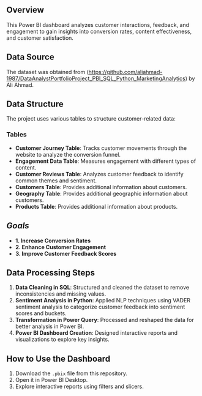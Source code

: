## Overview

This Power BI dashboard analyzes customer interactions, feedback, and engagement to gain insights into conversion rates, content effectiveness, and customer satisfaction.

## Data Source
The dataset was obtained from (https://github.com/aliahmad-1987/DataAnalystPortfolioProject_PBI_SQL_Python_MarketingAnalytics) by Ali Ahmad.

## **Data Structure**  
The project uses various tables to structure customer-related data:  

### **Tables**  
- **Customer Journey Table**: Tracks customer movements through the website to analyze the conversion funnel.  
- **Engagement Data Table**: Measures engagement with different types of content.  
- **Customer Reviews Table**: Analyzes customer feedback to identify common themes and sentiment.  
- **Customers Table**: Provides additional information about customers.  
- **Geography Table**: Provides additional geographic information about customers.  
- **Products Table**: Provides additional information about products.  

## *Goals*
- **1. Increase Conversion Rates** 
- **2. Enhance Customer Engagement** 
- **3. Improve Customer Feedback Scores** 

## **Data Processing Steps**  
1. **Data Cleaning in SQL**: Structured and cleaned the dataset to remove inconsistencies and missing values.  
2. **Sentiment Analysis in Python**: Applied NLP techniques using VADER sentiment analysis to categorize customer feedback into sentiment scores and buckets.
3. **Transformation in Power Query**: Processed and reshaped the data for better analysis in Power BI.  
4. **Power BI Dashboard Creation**: Designed interactive reports and visualizations to explore key insights.

## **How to Use the Dashboard**  
1. Download the `.pbix` file from this repository.  
2. Open it in Power BI Desktop.  
3. Explore interactive reports using filters and slicers.  
